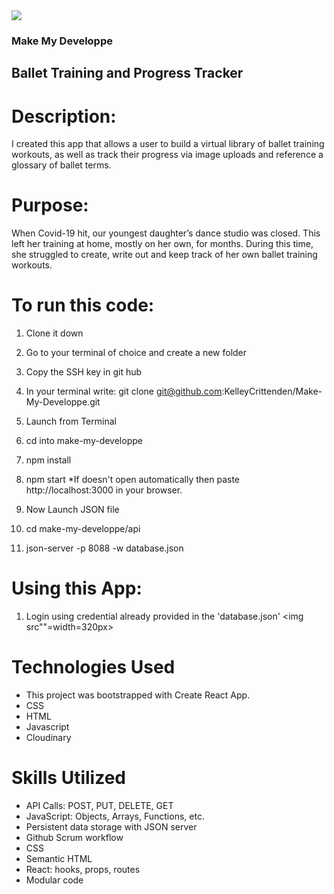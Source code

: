 <img src= "/Images/Logo.png">

### Make My Developpe


## Ballet Training and Progress Tracker

# Description: 
  I created this app that allows a user to build a virtual library of ballet training workouts, as well as track their progress via image uploads and reference a glossary of ballet terms.

# Purpose:
  When Covid-19 hit, our youngest daughter’s dance studio was closed. This left her training at home, mostly on her own, for months. During this time, she struggled to create, write out and keep track of her own ballet training workouts.


# To run this code:
  1. Clone it down

  2. Go to your terminal of choice and create a new folder
  
  3. Copy the SSH key in git hub
  
  4. In your terminal write: git clone git@github.com:KelleyCrittenden/Make-My-Developpe.git

  5. Launch from Terminal

  6. cd into make-my-developpe

  7. npm install

  8. npm start *If doesn't open automatically then paste http://localhost:3000 in your browser.

  9. Now Launch JSON file

  10. cd make-my-developpe/api

  11. json-server -p 8088 -w database.json

# Using this App:
 1. Login using credential already provided in the 'database.json'
 <img src""=width=320px>



# Technologies Used
  * This project was bootstrapped with Create React App.
  * CSS
  * HTML
  * Javascript
  * Cloudinary

# Skills Utilized
  * API Calls: POST, PUT, DELETE, GET
  * JavaScript: Objects, Arrays, Functions, etc.
  * Persistent data storage with JSON server
  * Github Scrum workflow
  * CSS
  * Semantic HTML
  * React: hooks, props, routes
  * Modular code

